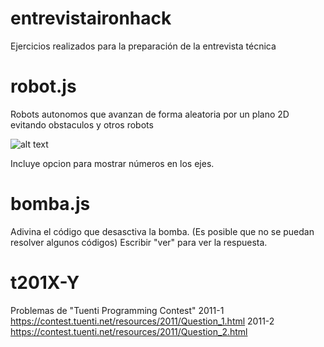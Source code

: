 # entrevistaironhack
Ejercicios realizados para la preparación de la entrevista técnica

# robot.js
Robots autonomos que avanzan de forma aleatoria por un plano 2D evitando obstaculos y otros robots

![alt text](https://raw.githubusercontent.com/MarcosPer/entrevistaironhack/master/robot_preview.gif)

Incluye opcion para mostrar números en los ejes.

# bomba.js
Adivina el código que desasctiva la bomba. (Es posible que no se puedan resolver algunos códigos) Escribir "ver" para ver la respuesta.

# t201X-Y
Problemas de "Tuenti Programming Contest"
2011-1 https://contest.tuenti.net/resources/2011/Question_1.html
2011-2 https://contest.tuenti.net/resources/2011/Question_2.html
